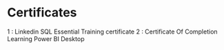 # Certificates

1 : Linkedin SQL Essential Training certificate 
2 : Certificate Of Completion Learning Power BI Desktop
